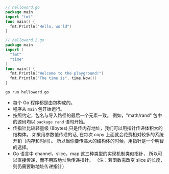```go
// helloword.go
package main
import "fmt"
func main() {
  fmt.Println("Hello, world")
}
```

```go
// helloword.2.go
package main
import (
  "fmt"
  "time"
)
func main() {
  fmt.Println("Welcome to the playground!")
  fmt.Println("The time is", time.Now())
}
```

```sh
go run helloword.go
```

- 每个 Go 程序都是由包构成的。
- 程序从 `main` 包开始运行。
- 按照约定，包名与导入路径的最后一个元素一致。
  例如，"math/rand" 包中的源码均以 `package rand` 语句开始。
- 传指针比较轻量级 (8bytes),只是传内存地址，我们可以用指针传递体积大的结构体。
  如果用参数值传递的话, 在每次 copy 上面就会花费相对较多的系统开销（内存和时间）。
  所以当你要传递大的结构体的时候，用指针是一个明智的选择。
- Go 语言中 channel，slice，map 这三种类型的实现机制类似指针，
  所以可以直接传递，而不用取地址后传递指针。
  （注：若函数需改变 slice 的长度，则仍需要取地址传递指针）
